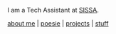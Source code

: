 

I am a Tech Assistant at [SISSA](https://en.wikipedia.org/wiki/International_School_for_Advanced_Studies). 

[about me](bio.md) | [poesie](poesie.md) | [projects](projects.md) | [stuff](stuff.md)  


